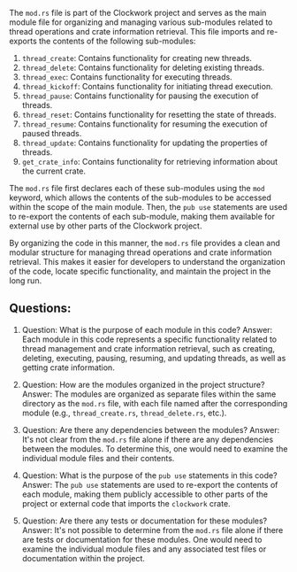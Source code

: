 The `mod.rs` file is part of the Clockwork project and serves as the main module file for organizing and managing various sub-modules related to thread operations and crate information retrieval. This file imports and re-exports the contents of the following sub-modules:

1. `thread_create`: Contains functionality for creating new threads.
2. `thread_delete`: Contains functionality for deleting existing threads.
3. `thread_exec`: Contains functionality for executing threads.
4. `thread_kickoff`: Contains functionality for initiating thread execution.
5. `thread_pause`: Contains functionality for pausing the execution of threads.
6. `thread_reset`: Contains functionality for resetting the state of threads.
7. `thread_resume`: Contains functionality for resuming the execution of paused threads.
8. `thread_update`: Contains functionality for updating the properties of threads.
9. `get_crate_info`: Contains functionality for retrieving information about the current crate.

The `mod.rs` file first declares each of these sub-modules using the `mod` keyword, which allows the contents of the sub-modules to be accessed within the scope of the main module. Then, the `pub use` statements are used to re-export the contents of each sub-module, making them available for external use by other parts of the Clockwork project.

By organizing the code in this manner, the `mod.rs` file provides a clean and modular structure for managing thread operations and crate information retrieval. This makes it easier for developers to understand the organization of the code, locate specific functionality, and maintain the project in the long run.

## Questions:

1. Question: What is the purpose of each module in this code?
   Answer: Each module in this code represents a specific functionality related to thread management and crate information retrieval, such as creating, deleting, executing, pausing, resuming, and updating threads, as well as getting crate information.

2. Question: How are the modules organized in the project structure?
   Answer: The modules are organized as separate files within the same directory as the `mod.rs` file, with each file named after the corresponding module (e.g., `thread_create.rs`, `thread_delete.rs`, etc.).

3. Question: Are there any dependencies between the modules?
   Answer: It's not clear from the `mod.rs` file alone if there are any dependencies between the modules. To determine this, one would need to examine the individual module files and their contents.

4. Question: What is the purpose of the `pub use` statements in this code?
   Answer: The `pub use` statements are used to re-export the contents of each module, making them publicly accessible to other parts of the project or external code that imports the `clockwork` crate.

5. Question: Are there any tests or documentation for these modules?
   Answer: It's not possible to determine from the `mod.rs` file alone if there are tests or documentation for these modules. One would need to examine the individual module files and any associated test files or documentation within the project.
